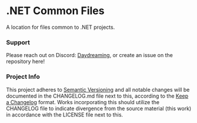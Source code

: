 # .NET Common Files
A location for files common to .NET projects.

### Support
Please reach out on Discord: [Daydreaming](https://discord.gg/Mherqbcmep), or create an issue on the repository here!

### Project Info
This project adheres to [Semantic Versioning](https://semver.org/spec/v2.0.0.html) and all notable changes will be documented in the CHANGELOG.md file next to this, according to the [Keep a Changelog](https://keepachangelog.com/en/1.1.0/) format. Works incorporating this should utilize the CHANGELOG file to indicate divergence from the source material (this work) in accordance with the LICENSE file next to this.